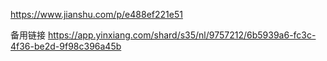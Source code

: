 https://www.jianshu.com/p/e488ef221e51

备用链接
https://app.yinxiang.com/shard/s35/nl/9757212/6b5939a6-fc3c-4f36-be2d-9f98c396a45b
